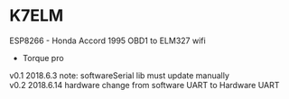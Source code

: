 K7ELM
==========
ESP8266 - Honda Accord 1995 OBD1 to ELM327 wifi

* Torque pro

v0.1    2018.6.3  note: softwareSerial lib must update manually  
v0.2    2018.6.14  hardware change from software UART to Hardware UART

